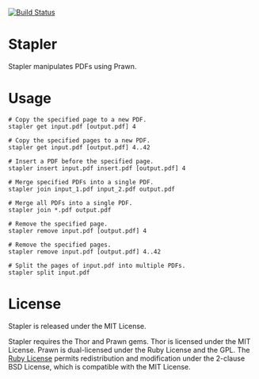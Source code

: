 [![Build Status](https://travis-ci.org/smockle/stapler.svg?branch=master)](https://travis-ci.org/smockle/stapler)

Stapler
=======

Stapler manipulates PDFs using Prawn.

Usage
=====

    # Copy the specified page to a new PDF.
    stapler get input.pdf [output.pdf] 4
    
    # Copy the specified pages to a new PDF.
    stapler get input.pdf [output.pdf] 4..42

    # Insert a PDF before the specified page.
    stapler insert input.pdf insert.pdf [output.pdf] 4

    # Merge specified PDFs into a single PDF. 
    stapler join input_1.pdf input_2.pdf output.pdf

    # Merge all PDFs into a single PDF.
    stapler join *.pdf output.pdf

    # Remove the specified page.
    stapler remove input.pdf [output.pdf] 4
    
    # Remove the specified pages.
    stapler remove input.pdf [output.pdf] 4..42

    # Split the pages of input.pdf into multiple PDFs.
    stapler split input.pdf
    
License
=======

Stapler is released under the MIT License.

Stapler requires the Thor and Prawn gems. Thor is licensed under the MIT License. Prawn is dual-licensed under the Ruby License and the GPL. The [Ruby License](http://www.ruby-lang.org/en/about/license.txt) permits redistribution and modification under the 2-clause BSD License, which is compatible with the MIT License.